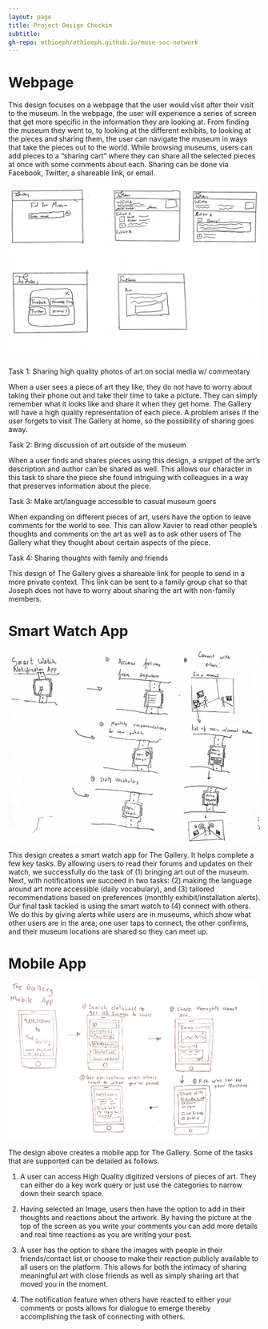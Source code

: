 ```yaml
---
layout: page
title: Project Design Checkin
subtitle: 
gh-repo: ethioeph/ethioeph.github.io/muse-soc-network
---
```


# Webpage

This design focuses on a webpage that the user would visit after their visit to the museum. In the webpage, the user will experience a series of screen that get more specific in the information they are looking at. From finding the museum they went to, to looking at the different exhibits, to looking at the pieces and sharing them, the user can navigate the museum in ways that take the pieces out to the world. While browsing museums, users can add pieces to a “sharing cart” where they can share all the selected pieces at once with some comments about each. Sharing can be done via Facebook, Twitter, a shareable link, or email.

![Javi Storyboard](./javi_storyboard.jpg)

Task 1: Sharing high quality photos of art on social media w/ commentary

When a user sees a piece of art they like, they do not have to worry about taking their phone out and take their time to take a picture. They can simply remember what it looks like and share it when they get home. The Gallery will have a high quality representation of each piece. A problem arises if the user forgets to visit The Gallery at home, so the possibility of sharing goes away.

Task 2: Bring discussion of art outside of the museum

When a user finds and shares pieces using this design, a snippet of the art’s description and author can be shared as well. This allows our character in this task to share the piece she found intriguing with colleagues in a way that preserves information about the piece.

Task 3: Make art/language accessible to casual museum goers

When expanding on different pieces of art, users have the option to leave comments for the world to see. This can allow Xavier to read other people’s thoughts and comments on the art as well as to ask other users of The Gallery what they thought about certain aspects of the piece.

Task 4: Sharing thoughts with family and friends

This design of The Gallery gives a shareable link for people to send in a more private context. This link can be sent to a family group chat so that Joseph does not have to worry about sharing the art with non-family members.

# Smart Watch App
![Spence Storyboard](./spence_storyboard.png)

This design creates a smart watch app for The Gallery.  It helps complete a few key tasks. By allowing users to read their forums and updates on their watch, we successfully do the task of (1) bringing art out of the museum.  Next, with notifications we succeed in two tasks: (2) making the language around art more accessible (daily vocabulary), and (3) tailored recommendations based on preferences (monthly exhibit/installation alerts).  Our final task tackled is using the smart watch to (4) connect with others. We do this by giving alerts while users are in museums, which show what other users are in the area; one user taps to connect, the other confirms, and their museum locations are shared so they can meet up.

# Mobile App
![Daniel Storyboard](./daniel_storyboard.png)

The design above creates a mobile app for The Gallery. Some of the tasks that are supported can be detailed as follows. 

1. A user can access High Quality digitized versions of pieces of art. They can either do a key work query or just use the categories to narrow down their search space. 

2. Having selected an Image, users then have the option to add in their thoughts and reactions about the artwork. By having the picture at the top of the screen as you write your comments you can add more details and real time reactions as you are writing your post. 

3. A user has the option to share the images with people in their friends/contact list or choose to make their reaction publicly available to all users on the platform. This allows for both the intimacy of sharing meaningful art with close friends as well as simply sharing art that moved you in the moment. 

4. The notification feature when others have reacted to either your comments or posts allows for dialogue to emerge thereby accomplishing the task of connecting with others. 
